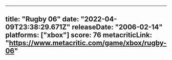 
---
title: "Rugby 06"
date: "2022-04-09T23:38:29.671Z"
releaseDate: "2006-02-14"
platforms: ["xbox"]
score: 76
metacriticLink: "https://www.metacritic.com/game/xbox/rugby-06"
---
